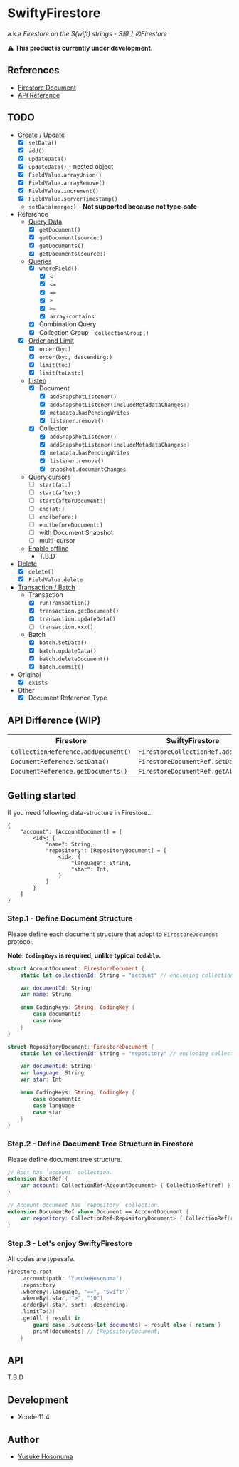 # SwiftyFirestore

a.k.a *Firestore on the S(wift) strings - S線上のFirestore*

**⚠️ This product is currently under development.**

## References

- [Firestore Document](https://firebase.google.com/docs/firestore?hl=ja)
- [API Reference](https://firebase.google.com/docs/reference/swift/firebasefirestore/api/reference/Classes?hl=ja)

## TODO

- [Create / Update](https://firebase.google.com/docs/firestore/manage-data/add-data?hl=ja)
  - [x] `setData()`
  - [x] `add()`
  - [x] `updateData()`
  - [x] `updateData()` - nested object
  - [x] `FieldValue.arrayUnion()`
  - [x] `FieldValue.arrayRemove()`
  - [x] `FieldValue.increment()`
  - [x] `FieldValue.serverTimestamp()`
  - `setData(merge:)` - **Not supported because not type-safe**
- Reference
  - [Query Data](https://firebase.google.com/docs/firestore/query-data/get-data?hl=ja)
    - [x] `getDocument()`
    - [x] `getDocument(source:)`
    - [x] `getDocuments()`
    - [x] `getDocuments(source:)`
  - [Queries](https://firebase.google.com/docs/firestore/query-data/queries?hl=ja)
    - [x] `whereField()`
      - [x] `<`
      - [x] `<=`
      - [x] `==`
      - [x] `>`
      - [x] `>=`
      - [x] `array-contains`
    - [x] Combination Query
    - [x] Collection Group - `collectionGroup()`
  - [x] [Order and Limit](https://firebase.google.com/docs/firestore/query-data/order-limit-data?hl=ja)
    - [x] `order(by:)`
    - [x] `order(by:, descending:)`
    - [x] `limit(to:)`
    - [x] `limit(toLast:)`
  - [Listen](https://firebase.google.com/docs/firestore/query-data/listen?hl=ja)
    - [x] Document
      - [x] `addSnapshotListener()`
      - [x] `addSnapshotListener(includeMetadataChanges:)`
      - [x] `metadata.hasPendingWrites`
      - [x] `listener.remove()`
    - [x] Collection
      - [x] `addSnapshotListener()`
      - [x] `addSnapshotListener(includeMetadataChanges:)`
      - [x] `metadata.hasPendingWrites`
      - [x] `listener.remove()`
      - [x] `snapshot.documentChanges`
  - [Query cursors](https://firebase.google.com/docs/firestore/query-data/query-cursors?hl=ja)
    - [ ] `start(at:)`
    - [ ] `start(after:)`
    - [ ] `start(afterDocument:)`
    - [ ] `end(at:)`
    - [ ] `end(before:)`
    - [ ] `end(beforeDocument:)`
    - [ ] with Document Snapshot
    - [ ] multi-cursor
  - [Enable offline](https://firebase.google.com/docs/firestore/manage-data/enable-offline?hl=ja)
    - T.B.D
- [Delete](https://firebase.google.com/docs/firestore/manage-data/delete-data?hl=ja)
  - [x] `delete()`
  - [x] `FieldValue.delete`
- [Transaction / Batch](https://cloud.google.com/firestore/docs/manage-data/transactions?hl=ja)
  - Transaction
    - [x] `runTransaction()`
    - [x] `transaction.getDocument()`
    - [x] `transaction.updateData()`
    - [ ] `transaction.xxx()`
  - Batch
    - [x] `batch.setData()`
    - [x] `batch.updateData()`
    - [x] `batch.deleteDocument()`
    - [x] `batch.commit()`
- Original
  - [x] `exists`
- Other
  - [x] Document Reference Type

## API Difference (WIP)

| Firestore | SwiftyFirestore |
|-----------|-----------------|
| `CollectionReference.addDocument()` | `FirestoreCollectionRef.add()` |
| `DocumentReference.setData()` | `FirestoreDocumentRef.setData()` |
| `DocumentReference.getDocuments()` | `FirestoreDocumentRef.getAll()` |

## Getting started

If you need following data-structure in Firestore...

```text
{
    "account": [AccountDocument] = [
        <id>: {
            "name": String,
            "repository": [RepositoryDocument] = [
                <id>: {
                    "language": String,
                    "star": Int,
                }
            ]
        }
    ]
}
```

### Step.1 - Define Document Structure

Please define each document structure that adopt to `FirestoreDocument` protocol.

**Note: `CodingKeys` is required, unlike typical `Codable`.**

```swift
struct AccountDocument: FirestoreDocument {
    static let collectionId: String = "account" // enclosing collection name

    var documentId: String!
    var name: String

    enum CodingKeys: String, CodingKey {
        case documentId
        case name
    }
}

struct RepositoryDocument: FirestoreDocument {
    static let collectionId: String = "repository" // enclosing collection name

    var documentId: String!
    var language: String
    var star: Int

    enum CodingKeys: String, CodingKey {
        case documentId
        case language
        case star
    }
}
```

### Step.2 - Define Document Tree Structure in Firestore

Please define document tree structure.

```swift
// Root has `account` collection.
extension RootRef {
    var account: CollectionRef<AccountDocument> { CollectionRef(ref) }
}

// Account document has `repository` collection.
extension DocumentRef where Document == AccountDocument {
    var repository: CollectionRef<RepositoryDocument> { CollectionRef(ref) }
}
```

### Step.3 - Let's enjoy SwiftyFirestore

All codes are typesafe.

```swift
Firestore.root
    .account(path: "YusukeHosonuma")
    .repository
    .whereBy(.language, "==", "Swift")
    .whereBy(.star, ">", "10")
    .orderBy(.star, sort: .descending)
    .limitTo(3)
    .getAll { result in
        guard case .success(let documents) = result else { return }
        print(documents) // [RepositoryDocument]
    }
```

## API

T.B.D

## Development

- Xcode 11.4

## Author

- [Yusuke Hosonuma](https://github.com/YusukeHosonuma)
